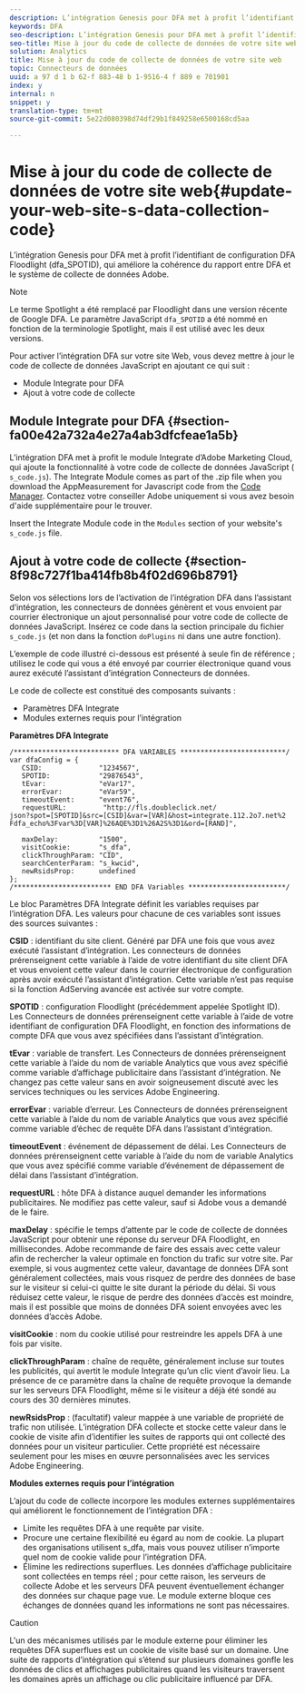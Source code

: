```yaml
---
description: L’intégration Genesis pour DFA met à profit l’identifiant de configuration DFA Floodlight (dfa_SPOTID), qui améliore la cohérence du rapport entre DFA et le système de collecte de données Adobe.
keywords: DFA
seo-description: L’intégration Genesis pour DFA met à profit l’identifiant de configuration DFA Floodlight (dfa_SPOTID), qui améliore la cohérence du rapport entre DFA et le système de collecte de données Adobe.
seo-title: Mise à jour du code de collecte de données de votre site web
solution: Analytics
title: Mise à jour du code de collecte de données de votre site web
topic: Connecteurs de données
uuid: a 97 d 1 b 62-f 883-48 b 1-9516-4 f 889 e 701901
index: y
internal: n
snippet: y
translation-type: tm+mt
source-git-commit: 5e22d080398d74df29b1f849258e6500168cd5aa

---
```



# Mise à jour du code de collecte de données de votre site web{#update-your-web-site-s-data-collection-code}

L’intégration Genesis pour DFA met à profit l’identifiant de configuration DFA Floodlight (dfa_SPOTID), qui améliore la cohérence du rapport entre DFA et le système de collecte de données Adobe.

>[!NOTE]
>
>Le terme Spotlight a été remplacé par Floodlight dans une version récente de Google DFA. Le paramètre JavaScript `dfa_SPOTID` a été nommé en fonction de la terminologie Spotlight, mais il est utilisé avec les deux versions.

Pour activer l’intégration DFA sur votre site Web, vous devez mettre à jour le code de collecte de données JavaScript en ajoutant ce qui suit :

* Module Integrate pour DFA
* Ajout à votre code de collecte

## Module Integrate pour DFA {#section-fa00e42a732a4e27a4ab3dfcfeae1a5b}

L’intégration DFA met à profit le module Integrate d’Adobe Marketing Cloud, qui ajoute la fonctionnalité à votre code de collecte de données JavaScript ( `s_code.js`). The Integrate Module comes as part of the .zip file when you download the AppMeasurement for Javascript code from the [Code Manager](https://marketing.adobe.com/resources/help/en_US/reference/code_manager_admin.html). Contactez votre conseiller Adobe uniquement si vous avez besoin d'aide supplémentaire pour le trouver.

Insert the Integrate Module code in the `Modules` section of your website's `s_code.js` file.

## Ajout à votre code de collecte {#section-8f98c727f1ba414fb8b4f02d696b8791}

Selon vos sélections lors de l’activation de l’intégration DFA dans l’assistant d’intégration, les connecteurs de données génèrent et vous envoient par courrier électronique un ajout personnalisé pour votre code de collecte de données JavaScript. Insérez ce code dans la section principale du fichier `s_code.js` (et non dans la fonction `doPlugins` ni dans une autre fonction).

L’exemple de code illustré ci-dessous est présenté à seule fin de référence ; utilisez le code qui vous a été envoyé par courrier électronique quand vous aurez exécuté l’assistant d’intégration Connecteurs de données.

Le code de collecte est constitué des composants suivants :

* Paramètres DFA Integrate
* Modules externes requis pour l’intégration

**Paramètres DFA Integrate**

```
/************************** DFA VARIABLES **************************/ 
var dfaConfig = { 
   CSID:              "1234567", 
   SPOTID:            "29876543", 
   tEvar:             "eVar17", 
   errorEvar:         "eVar59", 
   timeoutEvent:      "event76", 
   requestURL:         "http://fls.doubleclick.net/ 
json?spot=[SPOTID]&src=[CSID]&var=[VAR]&host=integrate.112.2o7.net%2 
Fdfa_echo%3Fvar%3D[VAR]%26AQE%3D1%26A2S%3D1&ord=[RAND]", 
 
   maxDelay:          "1500", 
   visitCookie:       "s_dfa", 
   clickThroughParam: "CID", 
   searchCenterParam: "s_kwcid", 
   newRsidsProp:      undefined 
}; 
/************************ END DFA Variables ************************/ 
```

Le bloc Paramètres DFA Integrate définit les variables requises par l’intégration DFA. Les valeurs pour chacune de ces variables sont issues des sources suivantes :

**CSID** : identifiant du site client. Généré par DFA une fois que vous avez exécuté l’assistant d’intégration. Les connecteurs de données prérenseignent cette variable à l’aide de votre identifiant du site client DFA et vous envoient cette valeur dans le courrier électronique de configuration après avoir exécuté l’assistant d’intégration. Cette variable n’est pas requise si la fonction AdServing avancée est activée sur votre compte.

**SPOTID** : configuration Floodlight (précédemment appelée Spotlight ID). Les Connecteurs de données prérenseignent cette variable à l’aide de votre identifiant de configuration DFA Floodlight, en fonction des informations de compte DFA que vous avez spécifiées dans l’assistant d’intégration.

**tEvar** : variable de transfert. Les Connecteurs de données prérenseignent cette variable à l’aide du nom de variable Analytics que vous avez spécifié comme variable d’affichage publicitaire dans l’assistant d’intégration. Ne changez pas cette valeur sans en avoir soigneusement discuté avec les services techniques ou les services Adobe Engineering.

**errorEvar** : variable d’erreur. Les Connecteurs de données prérenseignent cette variable à l’aide du nom de variable Analytics que vous avez spécifié comme variable d’échec de requête DFA dans l’assistant d’intégration.

**timeoutEvent** : événement de dépassement de délai. Les Connecteurs de données prérenseignent cette variable à l’aide du nom de variable Analytics que vous avez spécifié comme variable d’événement de dépassement de délai dans l’assistant d’intégration.

**requestURL** : hôte DFA à distance auquel demander les informations publicitaires. Ne modifiez pas cette valeur, sauf si Adobe vous a demandé de le faire.

**maxDelay** : spécifie le temps d’attente par le code de collecte de données JavaScript pour obtenir une réponse du serveur DFA Floodlight, en millisecondes. Adobe recommande de faire des essais avec cette valeur afin de rechercher la valeur optimale en fonction du trafic sur votre site. Par exemple, si vous augmentez cette valeur, davantage de données DFA sont généralement collectées, mais vous risquez de perdre des données de base sur le visiteur si celui-ci quitte le site durant la période du délai. Si vous réduisez cette valeur, le risque de perdre des données d’accès est moindre, mais il est possible que moins de données DFA soient envoyées avec les données d’accès Adobe.

**visitCookie** : nom du cookie utilisé pour restreindre les appels DFA à une fois par visite.

**clickThroughParam** : chaîne de requête, généralement incluse sur toutes les publicités, qui avertit le module Integrate qu’un clic vient d’avoir lieu. La présence de ce paramètre dans la chaîne de requête provoque la demande sur les serveurs DFA Floodlight, même si le visiteur a déjà été sondé au cours des 30 dernières minutes.

**newRsidsProp** : (facultatif) valeur mappée à une variable de propriété de trafic non utilisée. L’intégration DFA collecte et stocke cette valeur dans le cookie de visite afin d’identifier les suites de rapports qui ont collecté des données pour un visiteur particulier. Cette propriété est nécessaire seulement pour les mises en œuvre personnalisées avec les services Adobe Engineering.

**Modules externes requis pour l’intégration**

L’ajout du code de collecte incorpore les modules externes supplémentaires qui améliorent le fonctionnement de l’intégration DFA :

* Limite les requêtes DFA à une requête par visite.
* Procure une certaine flexibilité eu égard au nom de cookie. La plupart des organisations utilisent s_dfa, mais vous pouvez utiliser n’importe quel nom de cookie valide pour l’intégration DFA.
* Élimine les redirections superflues. Les données d’affichage publicitaire sont collectées en temps réel ; pour cette raison, les serveurs de collecte Adobe et les serveurs DFA peuvent éventuellement échanger des données sur chaque page vue. Le module externe bloque ces échanges de données quand les informations ne sont pas nécessaires.

>[!CAUTION]
>
>L'un des mécanismes utilisés par le module externe pour éliminer les requêtes DFA superflues est un cookie de visite basé sur un domaine. Une suite de rapports d’intégration qui s’étend sur plusieurs domaines gonfle les données de clics et affichages publicitaires quand les visiteurs traversent les domaines après un affichage ou clic publicitaire influencé par DFA.

